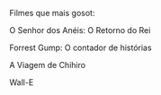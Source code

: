 Filmes que mais gosot:

O Senhor dos Anéis: O Retorno do Rei

Forrest Gump: O contador de histórias

A Viagem de Chihiro

Wall-E
